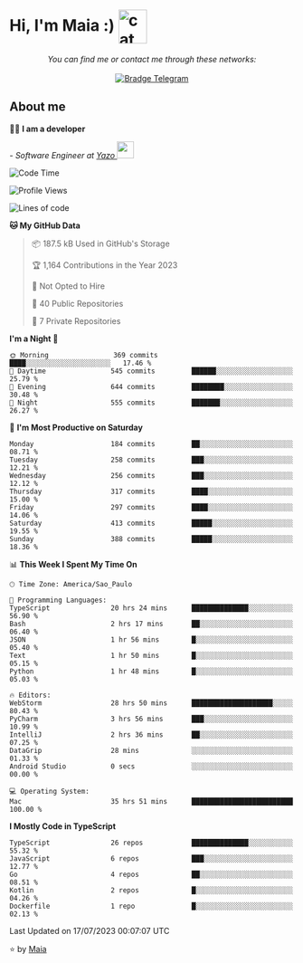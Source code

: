 <h1 align="left">Hi, I'm Maia :) 
<img src="https://emojis.slackmojis.com/emojis/images/1643509834/36299/black-cat.gif?1643509834" width="50" height="60" align="center"  alt="cat"/>
</h1>

<p align="center">
    <i>You can find me or contact me through these networks:</i>
    <br/><br/>
    <a href="https://t.me/mrootx" target="_blank">
        <img src="https://img.shields.io/badge/-Telegram-2CA5E0?logo=telegram&style=flat&logoColor=white" alt="Bradge Telegram" />
    </a>
</p>

## About me

:technologist: <strong>I am a developer</strong> <br>

<p><em> - Software Engineer at <a href="[https://pdasolucoes.com.br](https://yazo.com.br/)">Yazo
</a><img src="https://media.giphy.com/media/WUlplcMpOCEmTGBtBW/giphy.gif" width="30"> 
</em></p>

<!--START_SECTION:waka-->
![Code Time](http://img.shields.io/badge/Code%20Time-2%2C928%20hrs%2034%20mins-blue)

![Profile Views](http://img.shields.io/badge/Profile%20Views-7-blue)

![Lines of code](https://img.shields.io/badge/From%20Hello%20World%20I%27ve%20Written-590.3%20thousand%20lines%20of%20code-blue)

**🐱 My GitHub Data** 

> 📦 187.5 kB Used in GitHub's Storage 
 > 
> 🏆 1,164 Contributions in the Year 2023
 > 
> 🚫 Not Opted to Hire
 > 
> 📜 40 Public Repositories 
 > 
> 🔑 7 Private Repositories 
 > 
**I'm a Night 🦉** 

```text
🌞 Morning                369 commits         ████░░░░░░░░░░░░░░░░░░░░░   17.46 % 
🌆 Daytime                545 commits         ██████░░░░░░░░░░░░░░░░░░░   25.79 % 
🌃 Evening                644 commits         ████████░░░░░░░░░░░░░░░░░   30.48 % 
🌙 Night                  555 commits         ███████░░░░░░░░░░░░░░░░░░   26.27 % 
```
📅 **I'm Most Productive on Saturday** 

```text
Monday                   184 commits         ██░░░░░░░░░░░░░░░░░░░░░░░   08.71 % 
Tuesday                  258 commits         ███░░░░░░░░░░░░░░░░░░░░░░   12.21 % 
Wednesday                256 commits         ███░░░░░░░░░░░░░░░░░░░░░░   12.12 % 
Thursday                 317 commits         ████░░░░░░░░░░░░░░░░░░░░░   15.00 % 
Friday                   297 commits         ████░░░░░░░░░░░░░░░░░░░░░   14.06 % 
Saturday                 413 commits         █████░░░░░░░░░░░░░░░░░░░░   19.55 % 
Sunday                   388 commits         █████░░░░░░░░░░░░░░░░░░░░   18.36 % 
```


📊 **This Week I Spent My Time On** 

```text
🕑︎ Time Zone: America/Sao_Paulo

💬 Programming Languages: 
TypeScript               20 hrs 24 mins      ██████████████░░░░░░░░░░░   56.90 % 
Bash                     2 hrs 17 mins       ██░░░░░░░░░░░░░░░░░░░░░░░   06.40 % 
JSON                     1 hr 56 mins        █░░░░░░░░░░░░░░░░░░░░░░░░   05.40 % 
Text                     1 hr 50 mins        █░░░░░░░░░░░░░░░░░░░░░░░░   05.15 % 
Python                   1 hr 48 mins        █░░░░░░░░░░░░░░░░░░░░░░░░   05.03 % 

🔥 Editors: 
WebStorm                 28 hrs 50 mins      ████████████████████░░░░░   80.43 % 
PyCharm                  3 hrs 56 mins       ███░░░░░░░░░░░░░░░░░░░░░░   10.99 % 
IntelliJ                 2 hrs 36 mins       ██░░░░░░░░░░░░░░░░░░░░░░░   07.25 % 
DataGrip                 28 mins             ░░░░░░░░░░░░░░░░░░░░░░░░░   01.33 % 
Android Studio           0 secs              ░░░░░░░░░░░░░░░░░░░░░░░░░   00.00 % 

💻 Operating System: 
Mac                      35 hrs 51 mins      █████████████████████████   100.00 % 
```

**I Mostly Code in TypeScript** 

```text
TypeScript               26 repos            ██████████████░░░░░░░░░░░   55.32 % 
JavaScript               6 repos             ███░░░░░░░░░░░░░░░░░░░░░░   12.77 % 
Go                       4 repos             ██░░░░░░░░░░░░░░░░░░░░░░░   08.51 % 
Kotlin                   2 repos             █░░░░░░░░░░░░░░░░░░░░░░░░   04.26 % 
Dockerfile               1 repo              █░░░░░░░░░░░░░░░░░░░░░░░░   02.13 % 
```




 Last Updated on 17/07/2023 00:07:07 UTC
<!--END_SECTION:waka-->

⭐️ by [Maia](https://github.com/gabrielmaialva33/)


